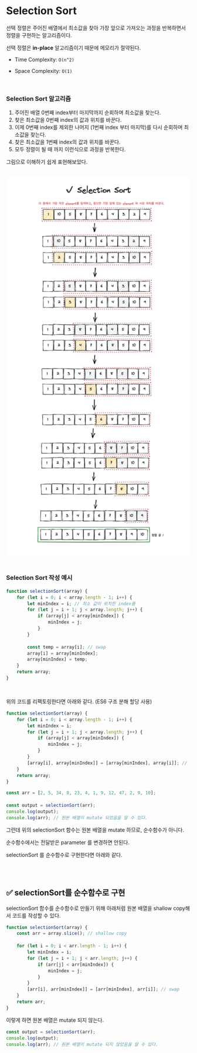 # Selection Sort

선택 정렬은 주어진 배열에서 최소값을 찾아 가장 앞으로 가져오는 과정을 반복하면서 정렬을 구현하는 알고리즘이다.

선택 정렬은 **in-place** 알고리즘이기 때문에 메모리가 절약된다.

- Time Complexity: `O(n^2)`

- Space Complexity: `O(1)`

<br/>

### Selection Sort 알고리즘

1. 주어진 배열 0번째 index부터 마지막까지 순회하며 최소값을 찾는다.
2. 찾은 최소값을 0번째 index의 값과 위치를 바꾼다.
3. 이제 0번째 index를 제외한 나머지 (1번째 index 부터 마지막)를 다시 순회하며 최소값을 찾는다.
4. 찾은 최소값을 1번째 index의 값과 위치를 바꾼다.
5. 모두 정렬이 될 때 까지 이런식으로 과정을 반복한다.

그림으로 이해하기 쉽게 표현해보았다.

<br/>

<img src="./selectionSort.png" width="700">

<br/>
<br/>

### Selection Sort 작성 예시

```js
function selectionSort(array) {
	for (let i = 0; i < array.length - 1; i++) {
		let minIndex = i; // 최소 값이 위치한 index를
		for (let j = i + 1; j < array.length; j++) {
			if (array[j] < array[minIndex]) {
				minIndex = j;
			}
		}

		const temp = array[i]; // swap
		array[i] = array[minIndex];
		array[minIndex] = temp;
	}
	return array;
}
```

<br/>

위의 코드를 리팩토링한다면 아래와 같다. (ES6 구조 분해 할당 사용)

```js
function selectionSort(array) {
	for (let i = 0; i < array.length - 1; i++) {
		let minIndex = i;
		for (let j = i + 1; j < array.length; j++) {
			if (array[j] < array[minIndex]) {
				minIndex = j;
			}
		}
		[array[i], array[minIndex]] = [array[minIndex], array[i]]; // 구조 분해 할당 활용해서 swap
	}
	return array;
}
```

```js
const arr = [2, 5, 34, 8, 23, 4, 1, 9, 12, 47, 2, 9, 10];

const output = selectionSort(arr);
console.log(output);
console.log(arr); // 원본 배열이 mutate 되었음을 알 수 있다.
```

그런데 위의 selectionSort 함수는 원본 배열을 mutate 하므로, 순수함수가 아니다.

순수함수에서는 전달받은 parameter 를 변경하면 안된다.

selectionSort 를 순수함수로 구현한다면 아래와 같다.

<br/>
<br/>

## ✅ selectionSort를 순수함수로 구현

selectionSort 함수를 순수함수로 만들기 위해 아래처럼 원본 배열을 shallow copy해서 코드를 작성할 수 있다.

```js
function selectionSort(array) {
	const arr = array.slice(); // shallow copy

	for (let i = 0; i < arr.length - 1; i++) {
		let minIndex = i;
		for (let j = i + 1; j < arr.length; j++) {
			if (arr[j] < arr[minIndex]) {
				minIndex = j;
			}
		}
		[arr[i], arr[minIndex]] = [arr[minIndex], arr[i]]; // swap
	}
	return arr;
}
```

이렇게 하면 원본 배열은 mutate 되지 않는다.

```js
const output = selectionSort(arr);
console.log(output);
console.log(arr); // 원본 배열이 mutate 되지 않았음을 알 수 있다.
```
